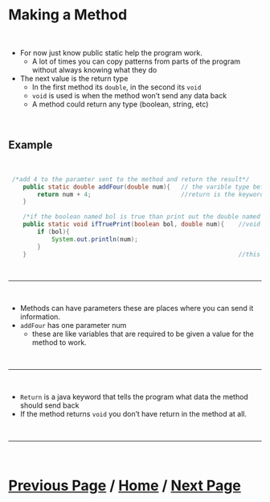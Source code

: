 # Making a Method

<br>

- For now just know public static help the program work.
    - A lot of times you can copy patterns from parts of the program without always knowing what they do
- The next value is the return type
    - In the first method its `double`, in the second its `void`
    - `void` is used is when the method won’t send any data back
    - A method could return any type (boolean, string, etc)

<br>

## Example

<br>

````java
 /*add 4 to the paramter sent to the method and return the result*/
    public static double addFour(double num){   // the varible type before the method name is what type will be returned
        return num + 4;                         //return is the keyword that tells java to end the method and send the value
    }
    
    /*if the boolean named bol is true than print out the double named num*/
    public static void ifTruePrint(boolean bol, double num){    //void means the method won't return any value
        if (bol){
            System.out.println(num);
        }
    }                                                           //this method doesn't return a value
````

<br>

***

<br>

- Methods can have parameters these are places where you can send it information.
- `addFour` has one parameter num 
    - these are like variables that are required to be given a value for the method to work.

<br>

***

<br>

- `Return` is a java keyword that tells the program what data the method should send back
- If the method returns `void` you don’t have return in the method at all.

<br>

***

<br>

# [Previous Page](./index.md) / [Home](./index.md) / [Next Page](https://docs.lynkrobotics.org/programming/java/partFive) 



